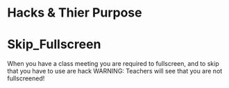 # Hacks & Thier Purpose

# Skip_Fullscreen
When you have a class meeting you are required to fullscreen, and to skip that you have to use are hack
WARNING: Teachers will see that you are not fullscreened!
